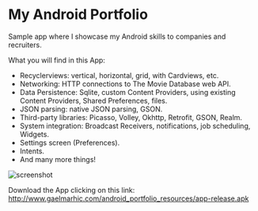 # My Android Portfolio
Sample app where I showcase my Android skills to companies and recruiters. 

What you will find in this App:
* Recyclerviews: vertical, horizontal, grid, with Cardviews, etc.
* Networking: HTTP connections to The Movie Database web API.
* Data Persistence: Sqlite, custom Content Providers, using existing Content Providers, Shared Preferences, files.
* JSON parsing: native JSON parsing, GSON.
* Third-party libraries: Picasso, Volley, Okhttp, Retrofit, GSON, Realm.
* System integration: Broadcast Receivers, notifications, job scheduling, Widgets.
* Settings screen (Preferences).
* Intents.
* And many more things!

![screenshot](https://user-images.githubusercontent.com/16627604/30522179-27adb6fa-9bcc-11e7-9ab4-65c123ca8ef5.png)

Download the App clicking on this link: http://www.gaelmarhic.com/android_portfolio_resources/app-release.apk
